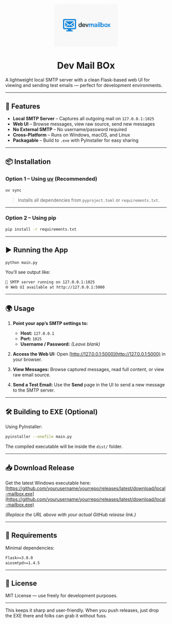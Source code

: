 <p align="center">
  <img src="/logo.png" alt="Dev Mail Box" width="200">
</p>
<h1 align="center">Dev Mail BOx</h1>
A lightweight local SMTP server with a clean Flask-based web UI for viewing and sending test emails — perfect for development environments.

---

## 🚀 Features

* **Local SMTP Server** – Captures all outgoing mail on `127.0.0.1:1025`
* **Web UI** – Browse messages, view raw source, send new messages
* **No External SMTP** – No username/password required
* **Cross-Platform** – Runs on Windows, macOS, and Linux
* **Packagable** – Build to `.exe` with PyInstaller for easy sharing

---

## 📦 Installation

### Option 1 – Using [uv](https://github.com/astral-sh/uv) (Recommended)

```bash
uv sync
```

> Installs all dependencies from `pyproject.toml` or `requirements.txt`.

---

### Option 2 – Using pip

```bash
pip install -r requirements.txt
```

---

## ▶️ Running the App

```bash
python main.py
```

You’ll see output like:

```
📨 SMTP server running on 127.0.0.1:1025
🌐 Web UI available at http://127.0.0.1:5000
```

---

## 🌍 Usage

1. **Point your app’s SMTP settings to:**

   * **Host:** `127.0.0.1`
   * **Port:** `1025`
   * **Username / Password:** *(Leave blank)*

2. **Access the Web UI:**
   Open [http://127.0.0.1:5000](http://127.0.0.1:5000) in your browser.

3. **View Messages:**
   Browse captured messages, read full content, or view raw email source.

4. **Send a Test Email:**
   Use the **Send** page in the UI to send a new message to the SMTP server.

---

## 🛠 Building to EXE (Optional)

Using PyInstaller:

```bash
pyinstaller --onefile main.py
```

The compiled executable will be inside the `dist/` folder.

---

## 📥 Download Release

Get the latest Windows executable here:
[https://github.com/yourusername/yourrepo/releases/latest/download/local-mailbox.exe](https://github.com/yourusername/yourrepo/releases/latest/download/local-mailbox.exe)

*(Replace the URL above with your actual GitHub release link.)*

---

## 📄 Requirements

Minimal dependencies:

```
Flask>=3.0.0
aiosmtpd>=1.4.5
```

---

## 📜 License

MIT License — use freely for development purposes.

---

This keeps it sharp and user-friendly. When you push releases, just drop the EXE there and folks can grab it without fuss.
